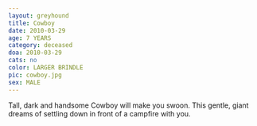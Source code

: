 ```yaml
---
layout: greyhound
title: Cowboy
date: 2010-03-29
age: 7 YEARS
category: deceased
doa: 2010-03-29
cats: no
color: LARGER BRINDLE
pic: cowboy.jpg
sex: MALE
---
```


Tall, dark and handsome Cowboy will make you swoon.  This gentle, giant dreams of settling down in front of a campfire
with you.
